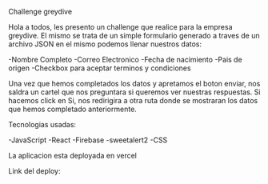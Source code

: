 Challenge greydive

Hola a todos, les presento un challenge que realice para la empresa greydive.
El mismo se trata de un simple formulario generado a traves de un archivo JSON en el mismo podemos llenar nuestros datos:

-Nombre Completo
-Correo Electronico
-Fecha de nacimiento
-Pais de origen
-Checkbox para aceptar terminos y condiciones

Una vez que hemos completados los datos y apretamos el boton enviar, nos saldra un cartel que nos preguntara si queremos ver nuestras respuestas.
Si hacemos click en Si, nos redirigira a otra ruta donde se mostraran los datos que hemos completado anteriormente.

Tecnologias usadas:

-JavaScript
-React
-Firebase
-sweetalert2
-CSS

La aplicacion esta deployada en vercel

Link del deploy:
